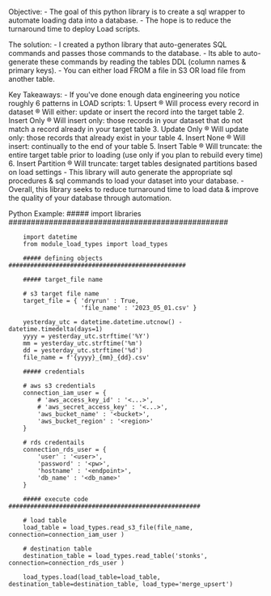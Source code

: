 Objective: 
	- The goal of this python library is to create a sql wrapper to automate loading data into a database.
	- The hope is to reduce the turnaround time to deploy Load scripts.

The solution: 
	- I created a python library that auto-generates SQL commands and passes those commands to the database.
	- Its able to auto-generate these commands by reading the tables DDL (column names & primary keys).
	- You can either load FROM a file in S3 OR load file from another table.

Key Takeaways: 
	- If you've done enough data engineering you notice roughly 6 patterns in LOAD scripts:
		1. Upsert
			® Will process every record in dataset
			® Will either: update or insert the record into the target table
		2. Insert Only
			® Will insert only: those records in your dataset that do not match a record already in your target table
		3. Update Only
			® Will update only: those records that already exist in your table
		4. Insert None
			® Will insert: continually to the end of your table
		5. Insert Table
			® Will truncate: the entire target table prior to loading (use only if you plan to rebuild every time)
		6. Insert Partition
			® Will truncate: target tables designated partitions based on load settings
	- This library will auto generate the appropriate sql procedures & sql commands to load your dataset into your database.
	- Overall, this library seeks to reduce turnaround time to load data & improve the quality of your database through automation.

Python Example:
        ##### import libraries #################################################

        import datetime
        from module_load_types import load_types

        ##### defining objects #################################################

        ##### target_file name

        # s3 target file name
        target_file = { 'dryrun' : True,
                        'file_name' : '2023_05_01.csv' }
            
        yesterday_utc = datetime.datetime.utcnow() - datetime.timedelta(days=1)
        yyyy = yesterday_utc.strftime('%Y')
        mm = yesterday_utc.strftime('%m')
        dd = yesterday_utc.strftime('%d')
        file_name = f'{yyyy}_{mm}_{dd}.csv'

        ##### credentials

        # aws s3 credentials
        connection_iam_user = {
            # 'aws_access_key_id' : '<...>',
            # 'aws_secret_access_key' : '<...>',
            'aws_bucket_name' : '<bucket>',
            'aws_bucket_region' : '<region>'
        }

        # rds credentails
        connection_rds_user = {
            'user' : '<user>',
            'password' : '<pw>',
            'hostname' : '<endpoint>',
            'db_name' : '<db_name>'
        }

        ##### execute code #####################################################

        # load table
        load_table = load_types.read_s3_file(file_name, connection=connection_iam_user )

        # destination table
        destination_table = load_types.read_table('stonks', connection=connection_rds_user )

        load_types.load(load_table=load_table, destination_table=destination_table, load_type='merge_upsert')
